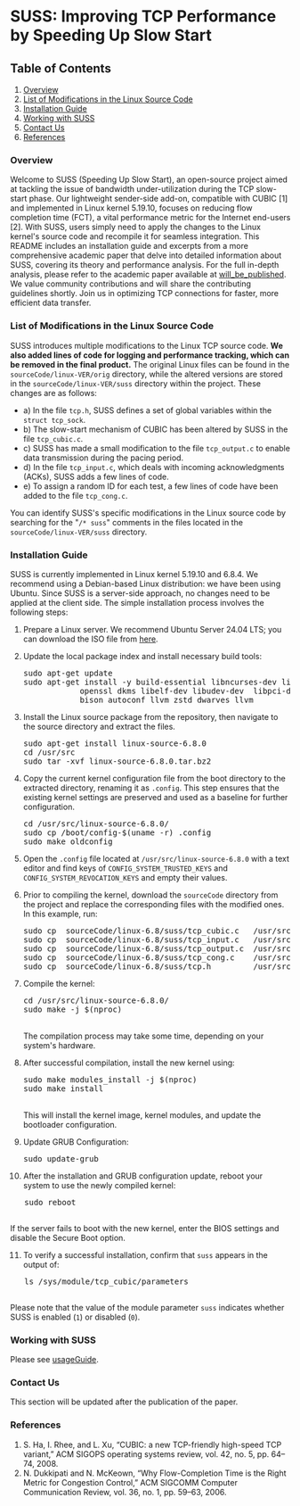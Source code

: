 # SUSS: Improving TCP Performance by Speeding Up Slow Start


## Table of Contents
1. [Overview](#overview)
2. [List of Modifications in the Linux Source Code](#list-of-modifications-in-the-linux-source-code)
3. [Installation Guide](#installation-guide)
4. [Working with SUSS](#working-with-suss)
5. [Contact Us](#contact-us)
6. [References](#references)

### Overview
Welcome to SUSS (Speeding Up Slow Start), an open-source project aimed at tackling the issue of bandwidth under-utilization during the TCP slow-start phase. Our lightweight sender-side add-on, compatible with CUBIC [1] and implemented in Linux kernel 5.19.10, focuses on reducing flow completion time (FCT), a vital performance metric for the Internet end-users [2].
With SUSS, users simply need to apply the changes to the Linux kernel's source code and recompile it for seamless integration. This README includes an installation guide and excerpts from a more comprehensive academic paper that delve into detailed information about SUSS, covering its theory and performance analysis. For the full in-depth analysis, please refer to the academic paper available at [will_be_published](http://will_be_published/).
We value community contributions and will share the contributing guidelines shortly. Join us in optimizing TCP connections for faster, more efficient data transfer.


### List of Modifications in the Linux Source Code
SUSS introduces multiple modifications to the Linux TCP source code. <b>We also added lines of code for logging and performance tracking, which can be removed in the final product.</b> The original Linux files can be found in the `sourceCode/linux-VER/orig` directory, while the altered versions are stored in the `sourceCode/linux-VER/suss` directory within the project.
These changes are as follows:

- a) In the file `tcp.h`, SUSS defines a set of global variables within the `struct tcp_sock`.
- b) The slow-start mechanism of CUBIC has been altered by SUSS in the file `tcp_cubic.c`.
- c) SUSS has made a small modification to the file `tcp_output.c` to enable data transmission during the pacing period.
- d) In the file `tcp_input.c`, which deals with incoming acknowledgments (ACKs), SUSS adds a few lines of code.
- e) To assign a random ID for each test, a few lines of code have been added to the file `tcp_cong.c`.

You can identify SUSS's specific modifications in the Linux source code by searching for the "`/* suss`" comments in the files located in the `sourceCode/linux-VER/suss` directory.


### Installation Guide
SUSS is currently implemented in Linux kernel 5.19.10 and 6.8.4. We recommend using a Debian-based Linux distribution: we have been using Ubuntu. Since SUSS is a server-side approach, no changes need to be applied at the client side.
The simple installation process involves the following steps:
1. Prepare a Linux server. We recommend Ubuntu Server 24.04 LTS; you can download the ISO file from [here](https://ubuntu.com/download/server/thank-you?version=24.04&architecture=amd64&lts=true).

2. Update the local package index and install necessary build tools:
   <pre>
   sudo apt-get update
   sudo apt-get install -y build-essential libncurses-dev libssl-dev make gcc gawk flex  \
			   openssl dkms libelf-dev libudev-dev  libpci-dev libiberty-dev \
			   bison autoconf llvm zstd dwarves llvm
   </pre>

3. Install the Linux source package from the repository, then navigate to the source directory and extract the files.
   <pre>
   sudo apt-get install linux-source-6.8.0
   cd /usr/src
   sudo tar -xvf linux-source-6.8.0.tar.bz2
   </pre>

4. Copy the current kernel configuration file from the boot directory to the extracted directory, renaming it as `.config`. This step ensures that the existing kernel settings are preserved and used as a baseline for further configuration. 
   <pre>
   cd /usr/src/linux-source-6.8.0/
   sudo cp /boot/config-$(uname -r) .config
   sudo make oldconfig
   </pre>

5. Open the `.config` file located at `/usr/src/linux-source-6.8.0` with a text editor and find keys of `CONFIG_SYSTEM_TRUSTED_KEYS` and `CONFIG_SYSTEM_REVOCATION_KEYS` and empty their values.


6. Prior to compiling the kernel, download the `sourceCode` directory from the project and replace the corresponding files with the modified ones. In this example, run:
   <pre>
   sudo cp  sourceCode/linux-6.8/suss/tcp_cubic.c   /usr/src/linux-source-6.8.0/net/ipv4/tcp_cubic.c
   sudo cp  sourceCode/linux-6.8/suss/tcp_input.c   /usr/src/linux-source-6.8.0/net/ipv4/tcp_input.c
   sudo cp  sourceCode/linux-6.8/suss/tcp_output.c  /usr/src/linux-source-6.8.0/net/ipv4/tcp_output.c
   sudo cp  sourceCode/linux-6.8/suss/tcp_cong.c    /usr/src/linux-source-6.8.0/net/ipv4/tcp_cong.c
   sudo cp  sourceCode/linux-6.8/suss/tcp.h         /usr/src/linux-source-6.8.0/include/linux/tcp.h
   </pre>
      
7. Compile the kernel:
   <pre>
   cd /usr/src/linux-source-6.8.0/
   sudo make -j $(nproc)
   </pre>
   <br>The compilation process may take some time, depending on your system's hardware.

8. After successful compilation, install the new kernel using:
   <pre>
   sudo make modules_install -j $(nproc)
   sudo make install
   </pre>
   <br>This will install the kernel image, kernel modules, and update the bootloader configuration.

9. Update GRUB Configuration:
   <pre>
   sudo update-grub
   </pre>

10. After the installation and GRUB configuration update, reboot your system to use the newly compiled kernel:
   <pre>
   sudo reboot
   </pre>
If the server fails to boot with the new kernel, enter the BIOS settings and disable the Secure Boot option.

11. To verify a successful installation, confirm that `suss` appears in the output of:
   <pre>
   ls /sys/module/tcp_cubic/parameters
   </pre>
Please note that the value of the module parameter `suss` indicates whether SUSS is enabled (`1`) or disabled (`0`).

### Working with SUSS
Please see [usageGuide](./usageGuide).

### Contact Us
This section will be updated after the publication of the paper.

### References
1. S. Ha, I. Rhee, and L. Xu, “CUBIC: a new TCP-friendly high-speed TCP variant,” ACM SIGOPS operating systems review, vol. 42, no. 5, pp. 64–74, 2008.
2. N. Dukkipati and N. McKeown, “Why Flow-Completion Time is the Right Metric for Congestion Control,” ACM SIGCOMM Computer Communication Review, vol. 36, no. 1, pp. 59–63, 2006.
